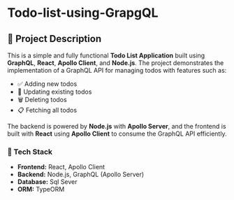 ﻿# Todo-list-using-GrapgQL
## 📌 Project Description

This is a simple and fully functional **Todo List Application** built using **GraphQL**, **React**, **Apollo Client**, and **Node.js**. The project demonstrates the implementation of a GraphQL API for managing todos with features such as:

- ✅ Adding new todos
- 📝 Updating existing todos
- 🗑️ Deleting todos
- 📋 Fetching all todos

The backend is powered by **Node.js** with **Apollo Server**, and the frontend is built with **React** using **Apollo Client** to consume the GraphQL API efficiently.

### 🔧 Tech Stack
- **Frontend:** React, Apollo Client
- **Backend:** Node.js, GraphQL (Apollo Server)
- **Database:** Sql Sever
- **ORM:** TypeORM
